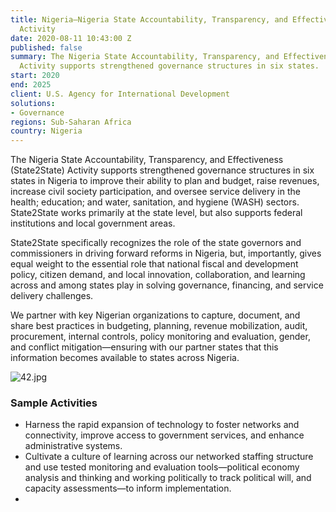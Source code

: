 ```yaml
---
title: Nigeria—Nigeria State Accountability, Transparency, and Effectiveness (State2State)
  Activity
date: 2020-08-11 10:43:00 Z
published: false
summary: The Nigeria State Accountability, Transparency, and Effectiveness (State2State)
  Activity supports strengthened governance structures in six states.
start: 2020
end: 2025
client: U.S. Agency for International Development
solutions:
- Governance
regions: Sub-Saharan Africa
country: Nigeria
---
```


The Nigeria State Accountability, Transparency, and Effectiveness (State2State) Activity supports strengthened governance structures in six states in Nigeria to improve their ability to plan and budget, raise revenues, increase civil society participation, and oversee service delivery in the health; education; and water, sanitation, and hygiene (WASH) sectors. State2State works primarily at the state level, but also supports federal institutions and local government areas. 

State2State specifically recognizes the role of the state governors and commissioners in driving forward reforms in Nigeria, but, importantly, gives equal weight to the essential role that national fiscal and development policy, citizen demand, and local innovation, collaboration, and learning across and among states play in solving governance, financing, and service delivery challenges. 
 
We partner with key Nigerian organizations to capture, document, and share best practices in budgeting, planning, revenue mobilization, audit, procurement, internal controls, policy monitoring and evaluation, gender, and conflict mitigation—ensuring with our partner states that this information becomes available to states across Nigeria.

![42.jpg](/uploads/42.jpg)

### Sample Activities

* Harness the rapid expansion of technology to foster networks and connectivity, improve access to government services, and enhance administrative systems. 
* Cultivate a culture of learning across our networked staffing structure and use tested monitoring and evaluation tools—political economy analysis and thinking and working politically to track political will, and capacity assessments—to inform implementation.
* 